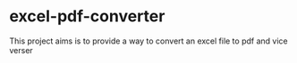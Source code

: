 # excel-pdf-converter
This project aims is to provide a way to convert an excel file to pdf and vice verser
